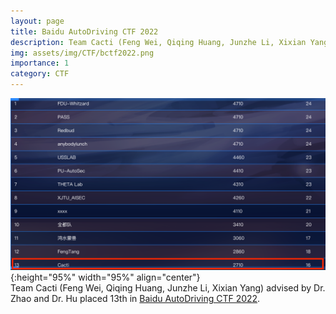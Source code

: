 ```yaml
---
layout: page
title: Baidu AutoDriving CTF 2022
description: Team Cacti (Feng Wei, Qiqing Huang, Junzhe Li, Xixian Yang) advised by Dr. Zhao and Dr. Hu placed 13th in Baidu AutoDriving CTF 2022. 
img: assets/img/CTF/bctf2022.png 
importance: 1
category: CTF
---
```


![bctf2022](/assets/img/CTF/bctf2022.png "Team Cacti (Feng Wei, Qiqing Huang, Junzhe Li, Xixian Yang) advised by Dr. Zhao and Dr. Hu placed 13th in Baidu AutoDriving CTF 2022."){:height="95%" width="95%" align="center"}<br>
Team Cacti (Feng Wei, Qiqing Huang, Junzhe Li, Xixian Yang) advised by Dr. Zhao and Dr. Hu placed 13th in [Baidu AutoDriving CTF 2022](https://anquan.baidu.com/bctf/#/en/innovation/autoDriveCTF). 